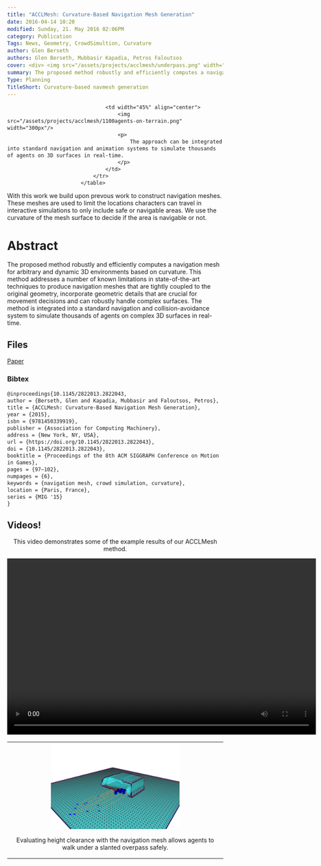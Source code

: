 ```yaml
---
title: "ACCLMesh: Curvature-Based Navigation Mesh Generation"
date: 2016-04-14 10:20
modified: Sunday, 21. May 2016 02:06PM 
category: Publication
Tags: News, Geometry, CrowdSimultion, Curvature
author: Glen Berseth
authors: Glen Berseth, Mubbasir Kapadia, Petros Faloutsos
cover: <div> <img src="/assets/projects/acclmesh/underpass.png" width="45%"/> <img src="/assets/projects/acclmesh/1100agents-on-terrain.png" width="45%"/> </div>
summary: The proposed method robustly and efficiently computes a navigation mesh for arbitrary and dynamic 3D environments based on curvature. This method addresses a number of known limitations in state-of-the-art techniques to produce navigation meshes that are tightly coupled to the original geometry, incorporate geometric details that are crucial for movement decisions and can robustly handle complex surfaces. The method is integrated into a standard navigation and collision-avoidance system to simulate thousands of agents on complex 3D surfaces in real-time.
Type: Planning
TitleShort: Curvature-based navmesh generation
---
```


<table width="100%">
								<tr width="100%">
									<td width="45%" align="center">
										<img src="/assets/projects/acclmesh/underpass.png" width="300px"/>
										<p>
											Evaluating height clearance with the navigation mesh allows agents to walk under a slanted overpass safely.
										</p>
									</td>
									
									<td width="45%" align="center">
										<img src="/assets/projects/acclmesh/1100agents-on-terrain.png" width="300px"/>
										<p>
											The approach can be integrated into standard navigation and animation systems to simulate thousands of agents on 3D surfaces in real-time.
										</p>
									</td>
								</tr>
							</table>
							

With this work we build upon prevous work to construct navigation meshes. These meshes are used to limit the locations	characters can travel in interactive simulations to only include safe or navigable areas. We use the curvature of the mesh surface to decide if the area is navigable or not.
									

# Abstract

The proposed method robustly and efficiently computes a navigation mesh for arbitrary and dynamic 3D environments based on curvature. This method addresses a number of known limitations in state-of-the-art techniques to produce navigation meshes that are tightly coupled to the original geometry, incorporate geometric details that are crucial for movement decisions and can robustly handle complex surfaces. The method is integrated into a standard navigation and collision-avoidance system to simulate thousands of agents on complex 3D surfaces in real-time.

## Files

[Paper](/assets/projects/acclmesh/MIG_2015_ACCLMesh.pdf)

### Bibtex

```
@inproceedings{10.1145/2822013.2822043,
author = {Berseth, Glen and Kapadia, Mubbasir and Faloutsos, Petros},
title = {ACCLMesh: Curvature-Based Navigation Mesh Generation},
year = {2015},
isbn = {9781450339919},
publisher = {Association for Computing Machinery},
address = {New York, NY, USA},
url = {https://doi.org/10.1145/2822013.2822043},
doi = {10.1145/2822013.2822043},
booktitle = {Proceedings of the 8th ACM SIGGRAPH Conference on Motion in Games},
pages = {97–102},
numpages = {6},
keywords = {navigation mesh, crowd simulation, curvature},
location = {Paris, France},
series = {MIG '15}
}
```

## Videos!

<article style="text-align:center">
							<p>
								This video demonstrates some of the example results of our ACCLMesh method.
							</p>
							<video width="720" height="410" controls>
							  <source type="video/mp4" src="/assets/projects/acclmesh/ACCLMesh_CAVW.mp4"></source>
							  Your browser does not support the encoded video.
							</video>
						</article>

